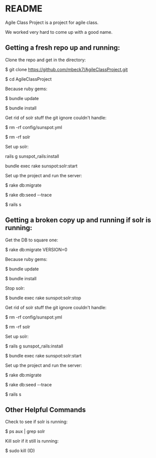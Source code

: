 README
========

Agile Class Project is a project for agile class.

We worked very hard to come up with a good name.

Getting a fresh repo up and running:
-----------------------------------------------

Clone the repo and get in the directory:

$ git clone https://github.com/mbeck7/AgileClassProject.git

$ cd AgileClassProject

Because ruby gems:

$ bundle update

$ bundle install

Get rid of solr stuff the git ignore couldn't handle:

$ rm -rf config/sunspot.yml

$ rm -rf solr

Set up solr:

rails g sunspot_rails:install

bundle exec rake sunspot:solr:start

Set up the project and run the server:

$ rake db:migrate

$ rake db:seed --trace

$ rails s

Getting a broken copy up and running if solr is running:
-----------------------------------------------------------------------

Get the DB to square one:

$ rake db:migrate VERSION=0

Because ruby gems:

$ bundle update

$ bundle install

Stop solr:

$ bundle exec rake sunspot:solr:stop

Get rid of solr stuff the git ignore couldn't handle:

$ rm -rf config/sunspot.yml

$ rm -rf solr

Set up solr:

$ rails g sunspot_rails:install

$ bundle exec rake sunspot:solr:start

Set up the project and run the server:

$ rake db:migrate

$ rake db:seed --trace

$ rails s

Other Helpful Commands
---------------------------------

Check to see if solr is running:

$ ps aux | grep solr

Kill solr if it still is running:

$ sudo kill (ID)
